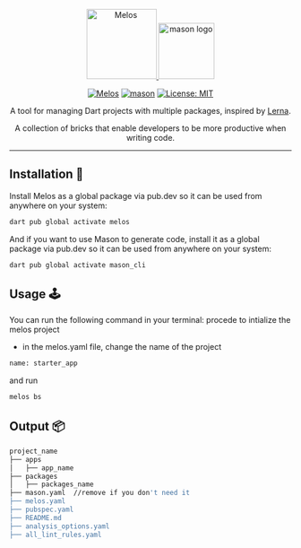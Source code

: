 <p align="center">
 <a href="https://melos.invertase.dev/~melos-latest">
  <img src="https://static.invertase.io/assets/melos-logo.png" alt="Melos"  height="125" alt="melos logo" />
  </a>
<img src="https://raw.githubusercontent.com/felangel/mason/master/assets/mason_full.png" height="100" alt="mason logo" />
</p>

<p align="center">
  <a href="https://github.com/invertase/melos#readme-badge"><img src="https://img.shields.io/badge/maintained%20with-melos-f700ff.svg?style=flat-square" alt="Melos" /></a>
<a href="https://github.com/felangel/mason/actions"><img src="https://github.com/felangel/mason/workflows/mason/badge.svg" alt="mason"></a>
<a href="https://opensource.org/licenses/MIT"><img src="https://img.shields.io/badge/license-MIT-purple.svg" alt="License: MIT"></a>
</p>

<p align="center">
  <span>A tool for managing Dart projects with multiple packages, inspired by <a href="https://lerna.js.org">Lerna</a>.</span>
</p>

<p align="center">
A collection of bricks that enable developers to be more productive when writing code.
</p>

---

## Installation 💾

Install Melos as a global package via pub.dev so it can be used from anywhere on your system:

``` sh
dart pub global activate melos
```
And if you want to use Mason to generate code, install it as a global package via pub.dev so it can be used from anywhere on your system:
``` sh
dart pub global activate mason_cli
```


## Usage 🕹️

You can run the following command in your terminal:
procede to intialize the melos project
 - in the melos.yaml file, change the name of the project
``` sh
name: starter_app
```

and run

``` sh
melos bs
```


## Output 📦

``` sh
project_name
├── apps
│   ├── app_name
├── packages
│   ├── packages_name
├── mason.yaml  //remove if you don't need it
├── melos.yaml
├── pubspec.yaml
├── README.md 
├── analysis_options.yaml 
├── all_lint_rules.yaml 
 ```
